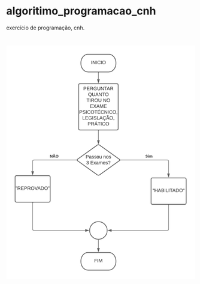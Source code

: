 # algoritimo_programacao_cnh
exercício de programação, cnh.
#















![isso é uma imagem](https://github.com/PabloRomeroDLM/algoritimo_programacao_cnh/blob/main/cnh.png)
